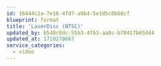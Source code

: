 ```yaml
---
id: 16444c2a-7e16-4fd7-a9b4-5e1d5c0b66cf
blueprint: format
title: 'LaserDisc (NTSC)'
updated_by: b548c8dc-55b3-4fb3-aa8c-b78417b65d44
updated_at: 1710278667
service_categories:
  - video
---
```

